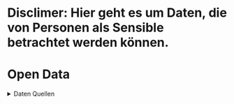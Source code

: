 # Disclimer: Hier geht es um Daten, die von Personen als Sensible betrachtet werden können. 

# Open Data

<details>
<summary>Daten Quellen</summary>
<!--All you need is a blank line-->

    Selbstmord Daten -> https://www.destatis.de/EN/Themes/Society-Environment/Health/Causes-Death/Tables/deaths-suicide-months.html

    DWD - SonnenTage -> https://opendata.dwd.de/climate_environment/CDC/observations_germany/climate/monthly/more_precip/historical/monatswerte_RR_00046_20060101_20241231_hist.zip
</details>
